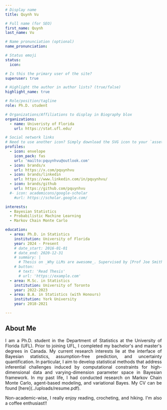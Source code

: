 ```yaml
---
# Display name
title: Quynh Vu

# Full name (for SEO)
first_name: Quynh
last_name: Vu

# Name pronunciation (optional)
name_pronunciation: 

# Status emoji
status:
  icon:

# Is this the primary user of the site?
superuser: true

# Highlight the author in author lists? (true/false)
highlight_name: true

# Role/position/tagline
role: Ph.D. student

# Organizations/Affiliations to display in Biography blox
organizations:
  - name: Univeristy of Florida
    url: https://stat.ufl.edu/

# Social network links
# Need to use another icon? Simply download the SVG icon to your `assets/media/icons/` folder.
profiles:
  - icon: envelope
    icon_pack: fas
    url: 'mailto:pquynhvu@outlook.com'
  - icon: brands/x
    url: https://x.com/pquynhvu
  - icon: brands/linkedin
    url: https://www.linkedin.com/in/pquynhvu/
  - icon: brands/github
    url: https://github.com/pquynhvu
  #- icon: academicons/google-scholar
    #url: https://scholar.google.com/

interests:
  - Bayesian Statistics 
  - Probabilistic Machine Learning
  - Markov Chain Monte Carlo

education:
  - area: Ph.D. in Statistics 
    institution: University of Florida
    year: 2024 - Present
    # date_start: 2016-01-01
    # date_end: 2020-12-31
    # summary: |
      # Thesis on _Why LLMs are awesome_. Supervised by [Prof Joe Smith](https://example.com). Presented papers at 5 IEEE conferences with the contributions being published in 2 Springer journals.
    # button:
      # text: 'Read Thesis'
      # url: 'https://example.com'
  - area: M.Sc. in Statistics
    institution: University of Toronto
    year: 2022-2023
  - area: B.A. in Statistics (with Honours)
    institution: York University
    year: 2018-2021

---
```


## About Me

<body>
  <p align="justify">
    I am a Ph.D. student in the Department of Statistics at the University of Florida (UFL). Prior to 
    joining UFL, I completed my bachelor's and master's degrees in Canada. My current research interests 
    lie at the interface of Bayesian statistics, assumption-free prediction, and uncertainty quantification. 
    In particular, I aim to develop statistical methods that address inferential challenges induced by 
    computational constraints for high-dimensional data and varying-dimension parameter space in Bayesian 
    framework. In my past life, I had conducted research on Markov Chain Monte Carlo, agent-based modeling, 
    and variational Bayes. My CV can be found [here](../uploads/resume.pdf).
  </p>

  <p align="justify">
    Non-academic-wise, I really enjoy reading, crocheting, and hiking. I'm also a coffee enthusiast!!
  </p>
</body>
